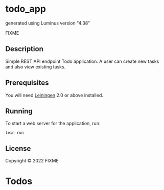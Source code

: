 # todo_app

generated using Luminus version "4.38"

FIXME

## Description
Simple REST API endpoint Todo application. A user can create new tasks and also view existing tasks.

## Prerequisites

You will need [Leiningen][1] 2.0 or above installed.

[1]: https://github.com/technomancy/leiningen

## Running

To start a web server for the application, run:

    lein run 

## License

Copyright © 2022 FIXME
# Todos
